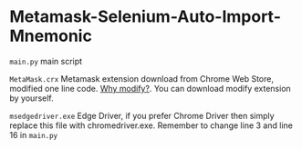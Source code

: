 # Metamask-Selenium-Auto-Import-Mnemonic
`main.py` main script

`MetaMask.crx` Metamask extension download from Chrome Web Store, modified one line code. [Why modify?](https://github.com/LavaMoat/LavaMoat/pull/360#issuecomment-1547271080). You can download modify extension by yourself.

`msedgedriver.exe` Edge Driver, if you prefer Chrome Driver then simply replace this file with chromedriver.exe. Remember to change line 3 and line 16 in `main.py`
